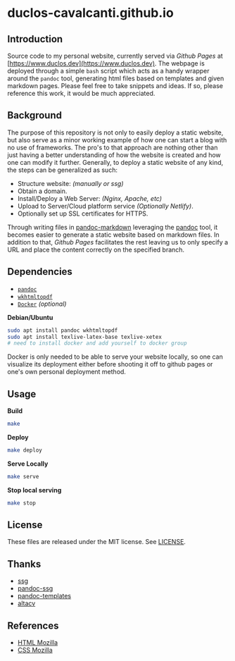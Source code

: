 # duclos-cavalcanti.github.io

## Introduction
Source code to my personal website, currently served via _Github Pages_ at [https://www.duclos.dev](https://www.duclos.dev). 
The webpage is deployed through a simple `bash` script which acts as a handy wrapper around the `pandoc` tool, generating html files 
based on templates and given markdown pages. Please feel free to take snippets and ideas. 
If so, please reference this work, it would be much appreciated.

## Background

The purpose of this repository is not only to easily deploy a static website, but also serve as a minor working example of how one can start a
blog with no use of frameworks. The pro's to that approach are nothing other than just having a better understanding of how the website is created 
and how one can modify it further. Generally, to deploy a static website of any kind, the steps can be generalized as such:

* Structure website: *(manually or ssg)*
* Obtain a domain.
* Install/Deploy a Web Server: *(Nginx, Apache, etc)*
* Upload to Server/Cloud platform service *(Optionally Netlify)*.
* Optionally set up SSL certificates for HTTPS.

Through writing files in [pandoc-markdown](https://pandoc.org/MANUAL.html#pandocs-markdown) leveraging the [pandoc](https://pandoc.org/MANUAL.html)
tool, it becomes easier to generate a static website based on markdown files. In addition to that, _Github Pages_ facilitates the rest 
leaving us to only specify a URL and place the content correctly on the specified branch.

## Dependencies 
- [`pandoc`](https://pandoc.org/MANUAL.html)
- [`wkhtmltopdf`](https://wkhtmltopdf.org/)
- [`Docker`](https://docs.docker.com/engine/install/) *(optional)* 

**Debian/Ubuntu** 
```sh 
sudo apt install pandoc wkhtmltopdf
sudo apt install texlive-latex-base texlive-xetex
# need to install docker and add yourself to docker group
```

Docker is only needed to be able to serve your website locally, so one can visualize its deployment
either before shooting it off to github pages or one's own personal deployment method.

## Usage

**Build**
  ```sh
  make
  ```

**Deploy**
  ```sh
  make deploy
  ```

**Serve Locally**
  ```sh
  make serve
  ```

**Stop local serving**
  ```sh
  make stop
  ```

## License
These files are released under the MIT license. See [LICENSE](LICENSE).

## Thanks
* [ssg](https://github.com/andrew-ayers/ssg)
* [pandoc-ssg](https://github.com/kevin-nel/pandoc-ssg)
* [pandoc-templates](https://github.com/kjhealy/pandoc-templates)
* [altacv](https://github.com/liantze/AltaCV?tab=readme-ov-file)

## References
* [HTML Mozilla](https://developer.mozilla.org/en-US/docs/Web/HTML)
* [CSS Mozilla](https://developer.mozilla.org/en-US/docs/Web/CSS)

